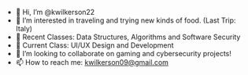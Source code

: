 - 👋 Hi, I’m @kwilkerson22
- 👀 I’m interested in traveling and trying new kinds of food. (Last Trip: Italy)
- 🌱 Recent Classes: Data Structures, Algorithms and Software Security
- 🌱 Current Class: UI/UX Design and Development
- 💞️ I’m looking to collaborate on gaming and cybersecurity projects!
- 📫 How to reach me: kwilkerson09@gmail.com
